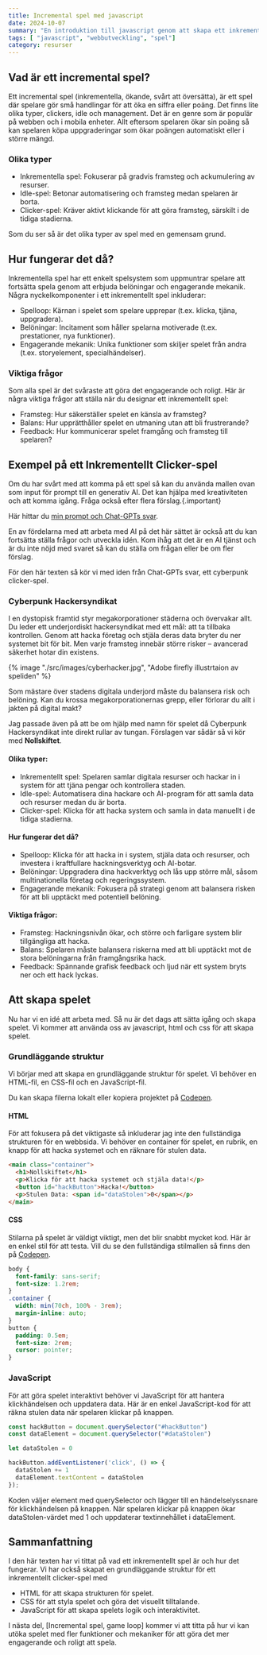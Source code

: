 ```yaml
---
title: Incremental spel med javascript
date: 2024-10-07
summary: "En introduktion till javascript genom att skapa ett inkrementellt clicker-spel."
tags: [ "javascript", "webbutveckling", "spel"]
category: resurser
---
```


## Vad är ett incremental spel?

Ett incremental spel (inkrementella, ökande, svårt att översätta), är ett spel där spelare gör små handlingar för att öka en siffra eller poäng. Det finns lite olika typer, clickers, idle och management. Det är en genre som är populär på webben och i mobila enheter. Allt eftersom spelaren ökar sin poäng så kan spelaren köpa uppgraderingar som ökar poängen automatiskt eller i större mängd.

### Olika typer

- Inkrementella spel: Fokuserar på gradvis framsteg och ackumulering av resurser.
- Idle-spel: Betonar automatisering och framsteg medan spelaren är borta.
- Clicker-spel: Kräver aktivt klickande för att göra framsteg, särskilt i de tidiga stadierna.

Som du ser så är det olika typer av spel med en gemensam grund.

## Hur fungerar det då?

Inkrementella spel har ett enkelt spelsystem som uppmuntrar spelare att fortsätta spela genom att erbjuda belöningar och engagerande mekanik. Några nyckelkomponenter i ett inkrementellt spel inkluderar:

- Spelloop: Kärnan i spelet som spelare upprepar (t.ex. klicka, tjäna, uppgradera).
- Belöningar: Incitament som håller spelarna motiverade (t.ex. prestationer, nya funktioner).
- Engagerande mekanik: Unika funktioner som skiljer spelet från andra (t.ex. storyelement, specialhändelser).

### Viktiga frågor

Som alla spel är det svåraste att göra det engagerande och roligt. Här är några viktiga frågor att ställa när du designar ett inkrementellt spel:

- Framsteg: Hur säkerställer spelet en känsla av framsteg?
- Balans: Hur upprätthåller spelet en utmaning utan att bli frustrerande?
- Feedback: Hur kommunicerar spelet framgång och framsteg till spelaren?

## Exempel på ett Inkrementellt Clicker-spel

Om du har svårt med att komma på ett spel så kan du använda mallen ovan som input för prompt till en generativ AI. Det kan hjälpa med kreativiteten och att komma igång. Fråga också efter flera förslag.{.important}

Här hittar du [min prompt och Chat-GPTs svar](https://chatgpt.com/share/6703bf1f-9728-8002-aaed-78fead50ddc2).

En av fördelarna med att arbeta med AI på det här sättet är också att du kan fortsätta ställa frågor och utveckla idén. Kom ihåg att det är en AI tjänst och är du inte nöjd med svaret så kan du ställa om frågan eller be om fler förslag.

För den här texten så kör vi med iden från Chat-GPTs svar, ett cyberpunk clicker-spel.

### Cyberpunk Hackersyndikat

I en dystopisk framtid styr megakorporationer städerna och övervakar allt. Du leder ett underjordiskt hackersyndikat med ett mål: att ta tillbaka kontrollen. Genom att hacka företag och stjäla deras data bryter du ner systemet bit för bit. Men varje framsteg innebär större risker – avancerad säkerhet hotar din existens.

{% image "./src/images/cyberhacker.jpg", "Adobe firefly illustrtaion av speliden" %}

Som mästare över stadens digitala underjord måste du balansera risk och belöning. Kan du krossa megakorporationernas grepp, eller förlorar du allt i jakten på digital makt?

Jag passade även på att be om hjälp med namn för spelet då Cyberpunk Hackersyndikat inte direkt rullar av tungan. Förslagen var sådär så vi kör med **Nollskiftet**.

#### Olika typer:

- Inkrementellt spel: Spelaren samlar digitala resurser och hackar in i system för att tjäna pengar och kontrollera staden.
- Idle-spel: Automatisera dina hackare och AI-program för att samla data och resurser medan du är borta.
- Clicker-spel: Klicka för att hacka system och samla in data manuellt i de tidiga stadierna.

#### Hur fungerar det då?

- Spelloop: Klicka för att hacka in i system, stjäla data och resurser, och investera i kraftfullare hackningsverktyg och AI-botar.
- Belöningar: Uppgradera dina hackverktyg och lås upp större mål, såsom multinationella företag och regeringssystem.
- Engagerande mekanik: Fokusera på strategi genom att balansera risken för att bli upptäckt med potentiell belöning.

#### Viktiga frågor:

- Framsteg: Hackningsnivån ökar, och större och farligare system blir tillgängliga att hacka.
- Balans: Spelaren måste balansera riskerna med att bli upptäckt mot de stora belöningarna från framgångsrika hack.
- Feedback: Spännande grafisk feedback och ljud när ett system bryts ner och ett hack lyckas.

## Att skapa spelet

Nu har vi en idé att arbeta med. Så nu är det dags att sätta igång och skapa spelet. Vi kommer att använda oss av javascript, html och css för att skapa spelet.

### Grundläggande struktur

Vi börjar med att skapa en grundläggande struktur för spelet. Vi behöver en HTML-fil, en CSS-fil och en JavaScript-fil.

Du kan skapa filerna lokalt eller kopiera projektet på [Codepen](https://codepen.io/jensadev/pen/eYqzwxX).

#### HTML

För att fokusera på det viktigaste så inkluderar jag inte den fullständiga strukturen för en webbsida. Vi behöver en container för spelet, en rubrik, en knapp för att hacka systemet och en räknare för stulen data.

```html
<main class="container">
  <h1>Nollskiftet</h1>
  <p>Klicka för att hacka systemet och stjäla data!</p>
  <button id="hackButton">Hacka!</button>
  <p>Stulen Data: <span id="dataStolen">0</span></p>
</main>
```

#### CSS

Stilarna på spelet är väldigt viktigt, men det blir snabbt mycket kod. Här är en enkel stil för att testa. Vill du se den fullständiga stilmallen så finns den på [Codepen](https://codepen.io/jensadev/pen/eYqzwxX).

```css
body {
  font-family: sans-serif;
  font-size: 1.2rem;
}
.container {
  width: min(70ch, 100% - 3rem);
  margin-inline: auto;
}
button {
  padding: 0.5em;
  font-size: 2rem;
  cursor: pointer;
}
```

### JavaScript

För att göra spelet interaktivt behöver vi JavaScript för att hantera klickhändelsen och uppdatera data. Här är en enkel JavaScript-kod för att räkna stulen data när spelaren klickar på knappen.

```javascript
const hackButton = document.querySelector("#hackButton")
const dataElement = document.querySelector("#dataStolen")

let dataStolen = 0

hackButton.addEventListener('click', () => {
  dataStolen += 1
  dataElement.textContent = dataStolen
});
```

Koden väljer element med querySelector och lägger till en händelselyssnare för klickhändelsen på knappen. När spelaren klickar på knappen ökar dataStolen-värdet med 1 och uppdaterar textinnehållet i dataElement.

## Sammanfattning

I den här texten har vi tittat på vad ett inkrementellt spel är och hur det fungerar. Vi har också skapat en grundläggande struktur för ett inkrementellt clicker-spel med

- HTML för att skapa strukturen för spelet.
- CSS för att styla spelet och göra det visuellt tilltalande.
- JavaScript för att skapa spelets logik och interaktivitet.

I nästa del, [Incremental spel, game loop] kommer vi att titta på hur vi kan utöka spelet med fler funktioner och mekaniker för att göra det mer engagerande och roligt att spela.


